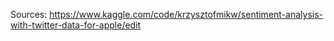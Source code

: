 Sources:
https://www.kaggle.com/code/krzysztofmikw/sentiment-analysis-with-twitter-data-for-apple/edit